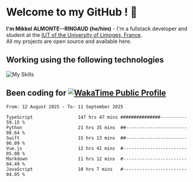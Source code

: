 # Welcome to my GitHub ! 🌃

**I'm Mikkel ALMONTE--RINGAUD (he/him)** - I'm a fullstack developer and student at the [IUT of the University of Limoges, France](https://iut.unilim.fr). \
All my projects are open source and available here.

## Working using the following technologies

![My Skills](https://skillicons.dev/icons?i=solidjs,pnpm,nodejs,ts,js,vercel,netlify,html,css,rust,astro,git,vue,md,electron,figma,github,bash,bun,cloudflare,py,tailwind,nginx,npm,tauri,vite,zig,yarn,windicss,dart,flutter,kotlin&theme=dark)

## Been coding for [![WakaTime Public Profile](https://wakatime.com/badge/user/0839e595-e07a-435c-8d59-ed95f2a3d6dd.svg?style=flat-square)](https://wakatime.com/@0839e595-e07a-435c-8d59-ed95f2a3d6dd)

<!--START_SECTION:waka-->

```plain
From: 12 August 2025 - To: 11 September 2025

TypeScript                 147 hrs 47 mins ###############----------   59.15 %
Python                     21 hrs 35 mins  ##-----------------------   08.64 %
Swift                      15 hrs 13 mins  ##-----------------------   06.09 %
Vue.js                     12 hrs 41 mins  #------------------------   05.08 %
Markdown                   11 hrs 12 mins  #------------------------   04.49 %
JavaScript                 10 hrs 7 mins   #------------------------   04.05 %
```

<!--END_SECTION:waka-->
